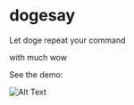 # dogesay

Let doge repeat your command

with much wow

See the demo:

![Alt Text](https://github.com/txstc55/dogesay/dogesay.gif)
